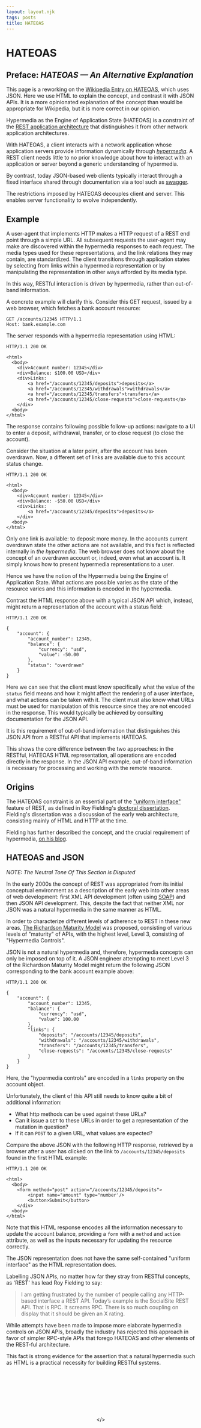 ```yaml
---
layout: layout.njk
tags: posts
title: HATEOAS
---
```


<link rel="preconnect" href="https://fonts.googleapis.com">
<link rel="preconnect" href="https://fonts.gstatic.com" crossorigin>
<link href="https://fonts.googleapis.com/css2?family=Lexend+Zetta:wght@900&display=swap&text=HATEOAS" rel="stylesheet">
<link href="https://fonts.googleapis.com/css2?family=Lexend+Zetta:wght@900&display=swap" rel="stylesheet"> 
<link href="https://fonts.googleapis.com/css2?family=Source+Serif+Pro:ital,wght@0,400;0,600;0,700;1,400;1,700&display=swap" rel="stylesheet"> 

# HATEOAS

<section>

## Preface: _HATEOAS &mdash; An Alternative Explanation_

This page is a reworking on the [Wikipedia Entry on HATEOAS](https://en.wikipedia.org/wiki/HATEOAS), which uses JSON.
Here we use HTML to explain the concept, and contrast it with JSON APIs.  It is a more opinionated explanation of the
concept than would be appropriate for Wikipedia, but it is more correct in our opinion.

</section>

Hypermedia as the Engine of Application State (HATEOAS) is a constraint of the [REST application architecture](https://en.wikipedia.org/wiki/Representational_state_transfer) that distinguishes it from other network application architectures.

With HATEOAS, a client interacts with a network application whose application servers provide information dynamically through [*hypermedia*](https://en.wikipedia.org/wiki/Hypermedia). A REST client needs little to no prior knowledge about how to interact with an application or server beyond a generic understanding of hypermedia.

By contrast, today JSON-based web clients typically interact through a fixed interface shared through documentation via a tool
such as [swagger](https://swagger.io/). 

The restrictions imposed by HATEOAS decouples client and server. This enables server functionality to evolve independently.

## Example

A user-agent that implements HTTP makes a HTTP request of a REST end point through a simple URL. All subsequent requests the user-agent may make are discovered within the hypermedia responses to each request. The media types used for these representations, and the link relations they may contain, are standardized. The client transitions through application states by selecting from links within a hypermedia representation or by manipulating the representation in other ways afforded by its media type. 

In this way, RESTful interaction is driven by hypermedia, rather than out-of-band information.

A concrete example will clarify this.  Consider this GET request, issued by a web browser, which fetches a bank account resource:

```http request
GET /accounts/12345 HTTP/1.1
Host: bank.example.com
```
The server responds with a hypermedia representation using HTML:

```http request
HTTP/1.1 200 OK

<html>
  <body>
    <div>Account number: 12345</div>
    <div>Balance: $100.00 USD</div>
    <div>Links:
        <a href="/accounts/12345/deposits">deposits</a>
        <a href="/accounts/12345/withdrawals">withdrawals</a>
        <a href="/accounts/12345/transfers">transfers</a>
        <a href="/accounts/12345/close-requests">close-requests</a>
    </div>
  <body>
</html>
```

The response contains following possible follow-up actions: navigate to a UI to enter a deposit, withdrawal, transfer, or to close request (to close the account).

Consider the situation at a later point, after the account has been overdrawn.  Now, a different set of links are available due to this
account status change.

```http request
HTTP/1.1 200 OK

<html>
  <body>
    <div>Account number: 12345</div>
    <div>Balance: -$50.00 USD</div>
    <div>Links:
        <a href="/accounts/12345/deposits">deposits</a>
    </div>
  <body>
</html>
```

Only one link is available: to deposit more money. In the accounts current overdrawn state the other actions are not available, and
this fact is reflected internally in *the hypermedia*.  The web browser does not know about the concept of an overdrawn account or,
indeed, even what an account is.  It simply knows how to present hypermedia representations to a user.

Hence we have the notion of the Hypermedia being the Engine of Application State. What actions are possible varies as the 
state of the resource varies and this information is encoded in the hypermedia.

Contrast the HTML response above with a typical JSON API which, instead, might return a representation of the account with a 
status field:

```http request
HTTP/1.1 200 OK

{
    "account": {
        "account_number": 12345,
        "balance": {
            "currency": "usd",
            "value": -50.00
        },
        "status": "overdrawn"
    }
}
```

Here we can see that the client must know specifically what the value of the `status` field means and how it might affect
the rendering of a user interface, and what actions can be taken with it.  The client must also know what URLs must be used 
for manipulation of this resource since they are not encoded in the response.  This would typically be achieved by 
consulting documentation for the JSON API.

It is this requirement of out-of-band information that distinguishes this JSON API from a RESTful API that implements
HATEOAS.

This shows the core difference between the two approaches: in the RESTful, HATEOAS HTML representation, all operations are encoded
directly in the response.  In the JSON API example, out-of-band information is necessary for processing and working with
the remote resource.

## Origins

The HATEOAS constraint is an essential part of the ["uniform interface"](https://en.wikipedia.org/wiki/Representational_state_transfer#Uniform_interface) feature of REST, as defined in Roy Fielding's [doctoral dissertation](https://www.ics.uci.edu/~fielding/pubs/dissertation/top.htm). Fielding's dissertation was a discussion of the
early web architecture, consisting mainly of HTML and HTTP at the time.

Fielding has further described the concept, and the crucial requirement of hypermedia, [on his blog](https://roy.gbiv.com/untangled/2008/rest-apis-must-be-hypertext-driven).

## HATEOAS and JSON

*NOTE: The Neutral Tone Of This Section is Disputed*

In the early 2000s the concept of REST was appropriated from its initial conceptual environment as a description of the early web into other areas of web development: first XML API development (often using [SOAP](https://en.wikipedia.org/wiki/SOAP)) and then JSON API development.  This, despite the fact that neither XML nor JSON was a natural hypermedia in the same manner as HTML.

In order to characterize different levels of adherence to REST in these new areas, [The Richardson Maturity Model](https://en.wikipedia.org/wiki/Richardson_Maturity_Model) was proposed, consisting of various levels of "maturity" of APIs, with the highest level,
Level 3, consisting of "Hypermedia Controls".

JSON is not a natural hypermedia and, therefore, hypermedia concepts can only be imposed on top of it.  A JSON engineer
attempting to meet Level 3 of the Richardson Maturity Model might return the following JSON corresponding to the
bank account example above:

```http request
HTTP/1.1 200 OK

{
    "account": {
        "account_number": 12345,
        "balance": {
            "currency": "usd",
            "value": 100.00
        },
        "links": {
            "deposits": "/accounts/12345/deposits",
            "withdrawals": "/accounts/12345/withdrawals",
            "transfers": "/accounts/12345/transfers",
            "close-requests": "/accounts/12345/close-requests"
        }
    }
}
```

Here, the "hypermedia controls" are encoded in a `links` property on the account object.

Unfortunately, the client of this API still needs to know quite a bit of additional information: 

* What http methods can be used against these URLs?
* Can it issue a `GET` to these URLs in order to get a representation of the mutation in question?
* If it can `POST` to a given URL, what values are expected?

Compare the above JSON with the following HTTP response, retrieved by a browser after a user has clicked on the 
link to `/accounts/12345/deposits` found in the first HTML example:

```http request
HTTP/1.1 200 OK

<html>
  <body>
    <form method="post" action="/accounts/12345/deposits">
        <input name="amount" type="number'/>
        <button>Submit</button>
    </div>
  <body>
</html>
```

Note that this HTML response encodes all the information necessary to update the account balance, providing a `form` with a `method`
and `action` attribute, as well as the inputs necessary for updating the resource correctly.  

The JSON representation does not have the same self-contained "uniform interface" as the HTML representation does.

Labelling JSON APIs, no matter how far they stray from RESTful concepts, as 'REST' has lead Roy Fielding to say:

> I am getting frustrated by the number of people calling any HTTP-based interface a REST API. Today’s example is the SocialSite REST API. That is RPC. It screams RPC. There is so much coupling on display that it should be given an X rating.

While attempts have been made to impose more elaborate hypermedia controls on JSON APIs, broadly the industry has rejected
this approach in favor of simpler RPC-style APIs that forego HATEOAS and other elements of the REST-ful architecture.

This fact is strong evidence for the assertion that a natural hypermedia such as HTML is a practical
necessity for building RESTful systems.

<style>
  .content {
    font-family: 'Source Serif Pro', serif;
    text-align: justify;
    hyphens: auto;
    margin-bottom: 3em;
  }

  .content h1 {
    font-family: 'Lexend Zetta', Haettenschweiler, Impact, sans-serif;
    margin: 16px;
    font-size: min(10vw, 6em);
    line-height: 1em;
    margin-bottom: 5rem;
    text-align: center;
  }

  .content section:after {
    content: '< / >';
    content: '< / >' / '';
    display: block;
    margin-bottom: 32px;
    text-align: center;
    color: #aaa;
    font-weight: bold;
    letter-spacing: .5em;
  }

  .content h2 {
    font-size: 1em;
    margin: 16px;
    margin-top: 32px;
    text-transform: uppercase;
    letter-spacing: .1em;
    text-align: center;
  }
    .content h2 em {
      text-transform: none;
      letter-spacing: 0;
    }

  .content pre, .content code {
    background: none;
    padding: none;
    color: black;
    text-shadow: none;
    font-weight: inherit;
  }

  .content code {
    filter: brightness(.8);
  }

  .content pre {
    padding: 0 1em;
    scrollbar-width: thin;
    scrollbar-color: #aaa transparent;
    background: #f5f5f5;
    margin: 16px 32px !important;
    border-radius: 0;
  }

  .content a {
    font-variant: all-small-caps;
    letter-spacing: .08em;
    font-weight: 600;
  }

  .content blockquote {
    border: none;
    font-style: italic;
    font-size: 1.1em;
  }
</style>

<div style="padding-top: 120px;padding-bottom:40px;text-align: center">
&lt;/&gt;
</div>